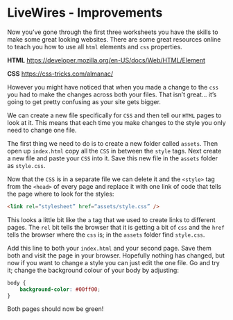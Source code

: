 # LiveWires - Improvements

Now you’ve gone through the first three worksheets you have the skills to make some great looking websites. There are some great resources online to teach you how to use all `html` elements and `css` properties.

**HTML**
https://developer.mozilla.org/en-US/docs/Web/HTML/Element

**CSS**
https://css-tricks.com/almanac/

However you might have noticed that when you made a change to the `css` you had to make the changes across both your files. That isn’t great… it’s going to get pretty confusing as your site gets bigger.

We can create a new file specifically for `CSS` and then tell our `HTML` pages to look at it. This means that each time you make changes to the style you only need to change one file.

The first thing we need to do is to create a new folder called `assets`. Then open up `index.html` copy all the `CSS` in between the `style` tags. Next create a new file and paste your `CSS` into it. Save this new file in the `assets` folder as `style.css`.

Now that the `CSS` is in a separate file we can delete it and the `<style>` tag from the `<head>` of every page and replace it with one link of code that tells the page where to look for the styles:

```html
<link rel=“stylesheet” href=“assets/style.css” />
```

This looks a little bit like the `a` tag that we used to create links to different pages. The `rel` bit tells the browser that it is getting a bit of `css` and the `href` tells the browser where the `css` is; in the `assets` folder find `style.css`.

Add this line to both your `index.html` and your second page. Save them both and visit the page in your browser. Hopefully nothing has changed, but now if you want to change a style you can just edit the one file. Go and try it; change the background colour of your body by adjusting:

```css
body {
	background-color: #00ff00;
}
```

Both pages should now be green!
